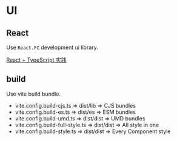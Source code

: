 # UI

## React

Use `React.FC` development ui library.

[React + TypeScript 实践](https://zhuanlan.zhihu.com/p/365964861)

## build

Use vite build bundle.

- vite.config.build-cjs.ts => dist/lib => CJS bundles
- vite.config.build-es.ts => dist/es => ESM bundles
- vite.config.build-umd.ts => dist/dist => UMD bundles
- vite.config.build-full-style.ts => dist/dist => All style in one
- vite.config.build-style.ts => dist/dist => Every Component style
